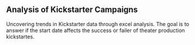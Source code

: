 ## Analysis of Kickstarter Campaigns
Uncovering trends in Kickstarter data through excel analysis. 
The goal is to answer if the start date affects the success or failer of theater production kickstartes.
